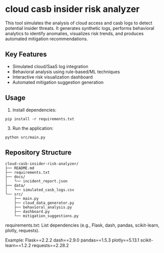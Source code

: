 # cloud casb insider risk analyzer

This tool simulates the analysis of cloud access and casb logs to detect potential insider threats.
It generates synthetic logs, performs behavioral analytics to identify anomalies, visualizes risk trends,
and produces automated mitigation recommendations.

## Key Features
- Simulated cloud/SaaS log integration
- Behavioral analysis using rule-based/ML techniques
- Interactive risk visualization dashboard
- Automated mitigation suggestion generation

## Usage
1. Install dependencies:
```
pip install -r requirements.txt
```
3. Run the application:
```
python src/main.py
```

## Repository Structure
```
cloud-casb-insider-risk-analyzer/
├── README.md
├── requirements.txt
├── docs/
│   └── incident_report.json
├── data/
│   └── simulated_casb_logs.csv
└── src/
    ├── main.py
    ├── cloud_data_generator.py
    ├── behavioral_analysis.py
    ├── dashboard.py
    └── mitigation_suggestions.py
```
requirements.txt: List dependencies (e.g., Flask, dash, pandas, scikit-learn, plotly, requests).

Example:
Flask==2.2.2
dash==2.9.0
pandas==1.5.3
plotly==5.13.1
scikit-learn==1.2.2
requests==2.28.2
